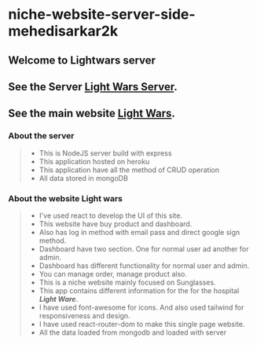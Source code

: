 # niche-website-server-side-mehedisarkar2k

## Welcome to Lightwars server

## See the Server [Light Wars Server](https://light-wars.herokuapp.com/).

## See the main website [Light Wars](https://lightwars-mhs.web.app/).

### About the server

> - This is NodeJS server build with express
> - This application hosted on heroku
> - This application have all the method of CRUD operation
> - All data stored in mongoDB

### About the website Light wars

> - I've used react to develop the UI of this site.
> - This website have buy product and dashboard.
> - Also has log in method with email pass and direct google sign method.
> - Dashboard have two section. One for normal user ad another for admin.
> - Dashboard has different functionality for normal user and admin.
> - You can manage order, manage product also.
> - This is a niche website mainly focused on Sunglasses.
> - This app contains different information for the for the hospital <em><strong>Light Ware</strong></em>.
> - I have used font-awesome for icons. And also used tailwind for responsiveness and design.
> - I have used react-router-dom to make this single page website.
> - All the data loaded from mongodb and loaded with server
